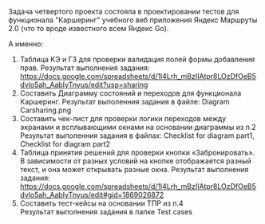 Задача четвертого проекта состояла в проектировании тестов для функционала "Каршеринг" учебного веб приложения Яндекс Маршруты 2.0 (что то вроде известного всем Яндекс Go).

А именно:

1. Таблица KЭ и ГЗ для проверки валидация полей формы добавления прав. 
Результат выполнения задания:
https://docs.google.com/spreadsheets/d/1l4Lrh_mBzIIAtpr8LOzDfOeB5dvlo5ah_AabIyTnyus/edit?usp=sharing
2. Составить Диаграмму состояний и переходов для функционала Каршеринг. 
Результат выполенния задания в файле: Diagram Carsharing.png
3. Составить чек-лист для проверки логики переходов между экранами и всплывающими окнами на основании диаграммы из п.2
Результат выполенния задания в файлах: Checklist for diagram part1, Checklist for diagram part2
4. Таблица принятия решений для проверки кнопки «Забронировать». В зависимости от разных условий на кнопке отображается разный текст, и она может открывать разные окна. 
Результат выполнения задания:
https://docs.google.com/spreadsheets/d/1l4Lrh_mBzIIAtpr8LOzDfOeB5dvlo5ah_AabIyTnyus/edit#gid=1869026872
5. Составить тест-кейсы на основании ТПР из п.4	 
Результат выполнения задания в папке Test cases


